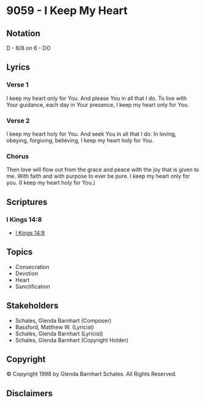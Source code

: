 # 9059 - I Keep My Heart

## Notation

D - 6/8 on 6 - DO

## Lyrics

### Verse 1

I keep my heart only for You. And please You in all that I do. To live with Your guidance, each day in Your presence, I keep my heart only for You.

### Verse 2

I keep my heart holy for You. And seek You in all that I do. In loving, obeying, forgiving, believing, I keep my heart holy for You.

### Chorus

Then love will flow out from the grace and peace with the joy that is given to me. With faith and with purpose to ever be pure. I keep my heart only for you. (I keep my heart holy for You.)


## Scriptures

### I Kings 14:8

- [I Kings 14:8](https://www.biblegateway.com/passage/?search=I%20Kings%2014%3A8)


## Topics

- Consecration
- Devotion
- Heart
- Sanctification

## Stakeholders

- Schales, Glenda Barnhart (Composer)
- Bassford, Matthew W. (Lyricist)
- Schales, Glenda Barnhart (Lyricist)
- Schales, Glenda Barnhart (Copyright Holder)

## Copyright

© Copyright 1998 by Glenda Barnhart Schales. All Rights Reserved.


## Disclaimers


